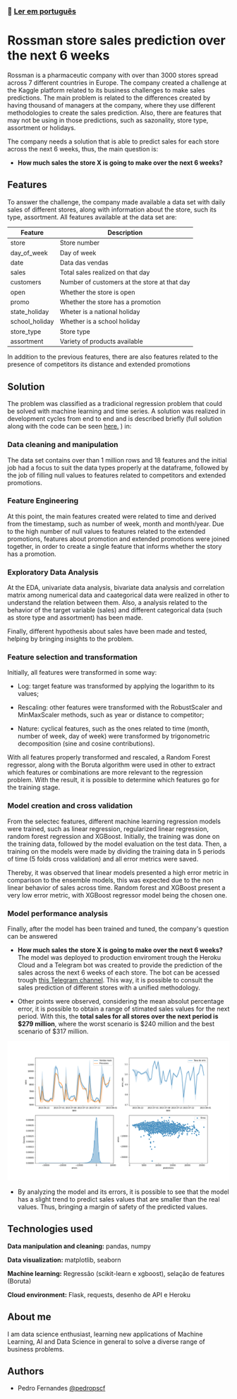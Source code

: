 
### :pushpin: [__Ler em português__](https://github.com/pedropscf/1-Rossman-Sales-Prediction/blob/5ed9248695e7da027ef9554eea48d1c1cfdf71cb/README.md)

# Rossman store sales prediction over the next 6 weeks

Rossman is a pharmaceutic company with over than 3000 stores spread across 7 different countries in Europe. The company created a challenge at the Kaggle platform related to its business challenges to make sales predictions. The main problem is related to the differences created by having thousand of managers at the company, where they use different methodologies to create the sales prediction. Also, there are features that may not be using in those predictions, such as sazonality, store type, assortment or holidays.

The company needs a solution that is able to predict sales for each store across the next 6 weeks, thus, the main question is:

- **How much sales the store X is going to make over the next 6 weeks?**

## Features

To answer the challenge, the company  made available a data set with daily sales of different stores, along with information about the store, such its type, assortment. All features available at the data set are:

| Feature  | Description |
| ------------- | ------------- |
| store  | Store number |
| day_of_week  | Day of week  |
| date  | Data das vendas  |
| sales | Total sales realized on that day |
| customers | Number of customers at the store at that day |
| open | Whether the store is open |
| promo | Whether the store has a promotion |
| state_holiday | Wheter is a national holiday |
| school_holiday | Whether is a school holiday |
| store_type | Store type |
| assortment | Variety of products available |

In addition to the previous features, there are also features related to the presence of competitors its distance and extended promotions

## Solution

The problem was classified as a tradicional regression problem that could be solved with machine learning and time series. A solution was realized in development cycles from end to end and is described briefly (full solution along with the code can be seen [here.](https://github.com/pedropscf/1-Rossman-Sales-Prediction/blob/7e3111cdad78d7373659ab99296c9290d8afb02d/m05_vid01_store_sales_prediction_PTBR.ipynb) ) in:

### Data cleaning and manipulation

The data set contains over than 1 million rows and 18 features and the initial job had a focus to suit the data types properly at the dataframe, followed by the job of filling null values to features related to competitors and extended promotions.

### Feature Engineering

At this point, the main features created were related to time and derived from the timestamp, such as number of week, month and month/year. Due to the high number of null values to features related to the extended promotions, features about promotion and extended promotions were joined together, in order to create a single feature that informs whether the story has a promotion.

### Exploratory Data Analysis

At the EDA, univariate data analysis, bivariate data analysis and correlation matrix among numerical data and caategorical data were realized in other to understand the relation between them. Also, a analysis related to the behavior of the target variable (sales) and different categorical data (such as store type and assortment) has been made.

Finally, different hypothesis about sales have been made and tested, helping by bringing insights to the problem.

### Feature selection and transformation

Initially, all features were transformed in some way:

- Log: target feature was transformed by applying the logarithm to its values;

- Rescaling: other features were transformed with the RobustScaler and MinMaxScaler methods, such as year or distance to competitor;

- Nature: cyclical features, such as the ones related to time (month, number of week, day of week) were transformed by trigonometric decomposition (sine and cosine  contributions).

With all features properly transformed and rescaled, a Random Forest regressor, along with the Boruta algorithm were used in other to extract which features or combinations are more relevant to the regression problem. With the result, it is possible to determine which features go for the training stage.

### Model creation and cross validation

From the selectec features, different machine learning regression models were trained, such as linear regression, regularized linear regression, random forest regression and XGBoost. Initially, the training was done on the training data, followed by the model evaluation on the test data.  Then, a training on the models were made by dividing the training data in 5 periods of time (5 folds cross validation) and all error metrics were saved.

Thereby, it was observed that linear models presented a high error metric in comparison to the ensemble models, this was expected due to the non linear behavior of sales across time. Random forest and XGBoost present a very low error metric, with XGBoost regressor model being the chosen one.

### Model performance analysis

Finally, after the model has been trained and tuned, the company's question can be answered

- **How much sales the store X is going to make over the next 6 weeks?** The model was deployed to production enviroment trough the Heroku Cloud and a Telegram bot was created to provide the prediction of the sales across the next 6 weeks of each store. The bot can be acessed trough [this Telegram channel](https://t.me/pedropscf_RossmanBot). This way, it is possible to consult the sales prediction of different stores with a unified methodology.

- Other points were observed, considering the mean absolut percentage error, it is possible to obtain a range of stimated sales values for the next period. With this, the **total sales for all stores over the next period is $279 million**, where the worst scenario is $240 million and the best scenario of $317 million.

<p align="center">
  <img src="https://github.com/pedropscf/1-Rossman-Sales-Prediction/blob/7e3111cdad78d7373659ab99296c9290d8afb02d/img/model_results.png" />
</p>

- By analyzing the model and its errors, it is possible to see that the model has a slight trend to predict sales values that are smaller than the real values. Thus, bringing a margin of safety of the predicted values.

## Technologies used

**Data manipulation and cleaning:** pandas, numpy

**Data visualization:** matplotlib, seaborn

**Machine learning:** Regressão (scikit-learn e xgboost), selação de features (Boruta)

**Cloud environment:** Flask, requests, desenho de API e Heroku


## About me
I am data science enthusiast, learning new applications of Machine Learning, AI and Data Science in general to solve a diverse range of business problems.

## Authors

- Pedro Fernandes [@pedropscf](https://www.github.com/pedropscf)
